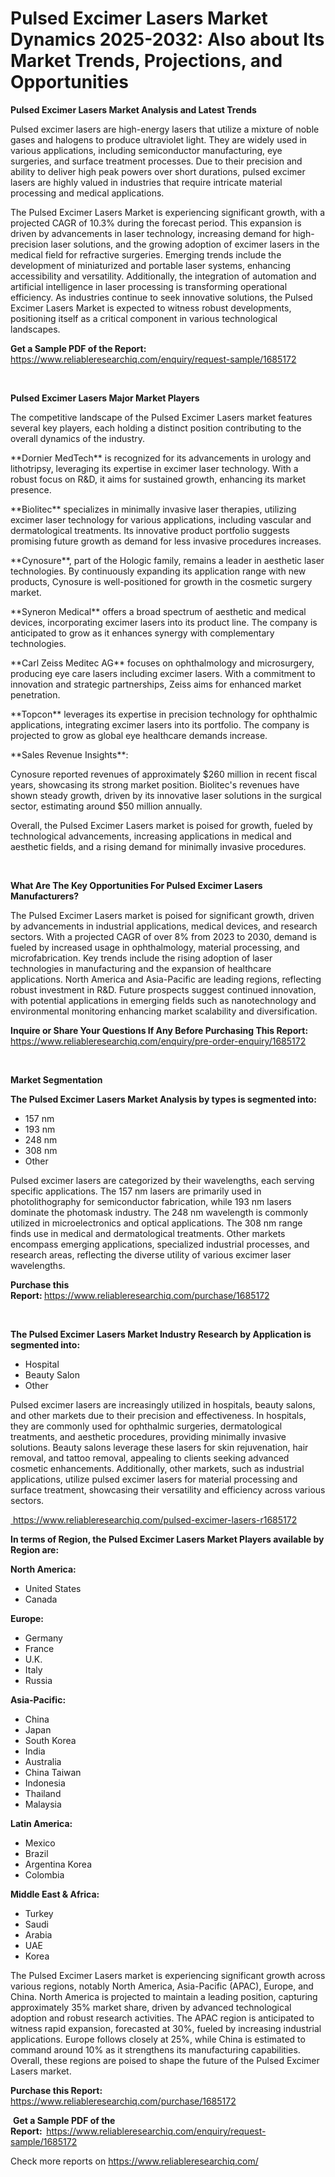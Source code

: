 <p><h1>Pulsed Excimer Lasers Market Dynamics 2025-2032: Also about Its Market Trends, Projections, and Opportunities</h1></p><p><strong>Pulsed Excimer Lasers Market Analysis and Latest Trends</strong></p>
<p><p>Pulsed excimer lasers are high-energy lasers that utilize a mixture of noble gases and halogens to produce ultraviolet light. They are widely used in various applications, including semiconductor manufacturing, eye surgeries, and surface treatment processes. Due to their precision and ability to deliver high peak powers over short durations, pulsed excimer lasers are highly valued in industries that require intricate material processing and medical applications.</p><p>The Pulsed Excimer Lasers Market is experiencing significant growth, with a projected CAGR of 10.3% during the forecast period. This expansion is driven by advancements in laser technology, increasing demand for high-precision laser solutions, and the growing adoption of excimer lasers in the medical field for refractive surgeries. Emerging trends include the development of miniaturized and portable laser systems, enhancing accessibility and versatility. Additionally, the integration of automation and artificial intelligence in laser processing is transforming operational efficiency. As industries continue to seek innovative solutions, the Pulsed Excimer Lasers Market is expected to witness robust developments, positioning itself as a critical component in various technological landscapes.</p></p>
<p><strong>Get a Sample PDF of the Report:&nbsp;</strong> <a href="https://www.reliableresearchiq.com/enquiry/request-sample/1685172?utm_campaign=3441&utm_medium=2&utm_source=Github&utm_content=ia&utm_term=26032025&utm_id=pulsed-excimer-lasers">https://www.reliableresearchiq.com/enquiry/request-sample/1685172</a></p>
<p>&nbsp;</p>
<p><strong>Pulsed Excimer Lasers Major Market Players</strong></p>
<p><p>The competitive landscape of the Pulsed Excimer Lasers market features several key players, each holding a distinct position contributing to the overall dynamics of the industry.</p><p>**Dornier MedTech** is recognized for its advancements in urology and lithotripsy, leveraging its expertise in excimer laser technology. With a robust focus on R&D, it aims for sustained growth, enhancing its market presence.</p><p>**Biolitec** specializes in minimally invasive laser therapies, utilizing excimer laser technology for various applications, including vascular and dermatological treatments. Its innovative product portfolio suggests promising future growth as demand for less invasive procedures increases.</p><p>**Cynosure**, part of the Hologic family, remains a leader in aesthetic laser technologies. By continuously expanding its application range with new products, Cynosure is well-positioned for growth in the cosmetic surgery market.</p><p>**Syneron Medical** offers a broad spectrum of aesthetic and medical devices, incorporating excimer lasers into its product line. The company is anticipated to grow as it enhances synergy with complementary technologies.</p><p>**Carl Zeiss Meditec AG** focuses on ophthalmology and microsurgery, producing eye care lasers including excimer lasers. With a commitment to innovation and strategic partnerships, Zeiss aims for enhanced market penetration.</p><p>**Topcon** leverages its expertise in precision technology for ophthalmic applications, integrating excimer lasers into its portfolio. The company is projected to grow as global eye healthcare demands increase.</p><p>**Sales Revenue Insights**: </p><p>Cynosure reported revenues of approximately $260 million in recent fiscal years, showcasing its strong market position. Biolitec's revenues have shown steady growth, driven by its innovative laser solutions in the surgical sector, estimating around $50 million annually.</p><p>Overall, the Pulsed Excimer Lasers market is poised for growth, fueled by technological advancements, increasing applications in medical and aesthetic fields, and a rising demand for minimally invasive procedures.</p></p>
<p>&nbsp;</p>
<p><strong>What Are The Key Opportunities For Pulsed Excimer Lasers Manufacturers?</strong></p>
<p><p>The Pulsed Excimer Lasers market is poised for significant growth, driven by advancements in industrial applications, medical devices, and research sectors. With a projected CAGR of over 8% from 2023 to 2030, demand is fueled by increased usage in ophthalmology, material processing, and microfabrication. Key trends include the rising adoption of laser technologies in manufacturing and the expansion of healthcare applications. North America and Asia-Pacific are leading regions, reflecting robust investment in R&D. Future prospects suggest continued innovation, with potential applications in emerging fields such as nanotechnology and environmental monitoring enhancing market scalability and diversification.</p></p>
<p><strong>Inquire or Share Your Questions If Any Before Purchasing This Report:</strong> <a href="https://www.reliableresearchiq.com/enquiry/pre-order-enquiry/1685172?utm_campaign=3441&utm_medium=2&utm_source=Github&utm_content=ia&utm_term=26032025&utm_id=pulsed-excimer-lasers">https://www.reliableresearchiq.com/enquiry/pre-order-enquiry/1685172</a></p>
<p>&nbsp;</p>
<p><strong>Market Segmentation</strong></p>
<p><strong>The Pulsed Excimer Lasers Market Analysis by types is segmented into:</strong></p>
<p><ul><li>157 nm</li><li>193 nm</li><li>248 nm</li><li>308 nm</li><li>Other</li></ul></p>
<p><p>Pulsed excimer lasers are categorized by their wavelengths, each serving specific applications. The 157 nm lasers are primarily used in photolithography for semiconductor fabrication, while 193 nm lasers dominate the photomask industry. The 248 nm wavelength is commonly utilized in microelectronics and optical applications. The 308 nm range finds use in medical and dermatological treatments. Other markets encompass emerging applications, specialized industrial processes, and research areas, reflecting the diverse utility of various excimer laser wavelengths.</p></p>
<p><strong>Purchase this Report:&nbsp;</strong><a href="https://www.reliableresearchiq.com/purchase/1685172?utm_campaign=3441&utm_medium=2&utm_source=Github&utm_content=ia&utm_term=26032025&utm_id=pulsed-excimer-lasers">https://www.reliableresearchiq.com/purchase/1685172</a></p>
<p>&nbsp;</p>
<p><strong>The Pulsed Excimer Lasers Market Industry Research by Application is segmented into:</strong></p>
<p><ul><li>Hospital</li><li>Beauty Salon</li><li>Other</li></ul></p>
<p><p>Pulsed excimer lasers are increasingly utilized in hospitals, beauty salons, and other markets due to their precision and effectiveness. In hospitals, they are commonly used for ophthalmic surgeries, dermatological treatments, and aesthetic procedures, providing minimally invasive solutions. Beauty salons leverage these lasers for skin rejuvenation, hair removal, and tattoo removal, appealing to clients seeking advanced cosmetic enhancements. Additionally, other markets, such as industrial applications, utilize pulsed excimer lasers for material processing and surface treatment, showcasing their versatility and efficiency across various sectors.</p></p>
<p><a href="https://www.reliableresearchiq.com/pulsed-excimer-lasers-r1685172?utm_campaign=3441&utm_medium=2&utm_source=Github&utm_content=ia&utm_term=26032025&utm_id=pulsed-excimer-lasers">&nbsp;https://www.reliableresearchiq.com/pulsed-excimer-lasers-r1685172</a></p>
<p><strong>In terms of Region, the Pulsed Excimer Lasers Market Players available by Region are:</strong></p>
<p>
    <p> <strong> North America: </strong>
        <ul>
            <li>United States</li>
            <li>Canada</li>
        </ul>
        </p> 
    <p> <strong> Europe: </strong>
        <ul>
            <li>Germany</li>
            <li>France</li>
            <li>U.K.</li>
            <li>Italy</li>
            <li>Russia</li>
        </ul>
        </p> 
    <p> <strong> Asia-Pacific: </strong>
        <ul>
            <li>China</li>
            <li>Japan</li>
            <li>South Korea</li>
            <li>India</li>
            <li>Australia</li>
            <li>China Taiwan</li>
            <li>Indonesia</li>
            <li>Thailand</li>
            <li>Malaysia</li>
        </ul>
        </p> 
    <p> <strong> Latin America: </strong>
        <ul>
            <li>Mexico</li>
            <li>Brazil</li>
            <li>Argentina Korea</li>
            <li>Colombia</li>
        </ul>
        </p> 
    <p> <strong> Middle East & Africa: </strong>
        <ul>
            <li>Turkey</li>
            <li>Saudi</li>
            <li>Arabia</li>
            <li>UAE</li>
            <li>Korea</li>
        </ul>
    </p>
    </p>
<p><p>The Pulsed Excimer Lasers market is experiencing significant growth across various regions, notably North America, Asia-Pacific (APAC), Europe, and China. North America is projected to maintain a leading position, capturing approximately 35% market share, driven by advanced technological adoption and robust research activities. The APAC region is anticipated to witness rapid expansion, forecasted at 30%, fueled by increasing industrial applications. Europe follows closely at 25%, while China is estimated to command around 10% as it strengthens its manufacturing capabilities. Overall, these regions are poised to shape the future of the Pulsed Excimer Lasers market.</p></p>
<p><strong>Purchase this Report: </strong><a href="https://www.reliableresearchiq.com/purchase/1685172?utm_campaign=3441&utm_medium=2&utm_source=Github&utm_content=ia&utm_term=26032025&utm_id=pulsed-excimer-lasers">https://www.reliableresearchiq.com/purchase/1685172</a></p>
<p>&nbsp;<strong>Get a Sample PDF of the Report:&nbsp;&nbsp;</strong><a href="https://www.reliableresearchiq.com/enquiry/request-sample/1685172?utm_campaign=3441&utm_medium=2&utm_source=Github&utm_content=ia&utm_term=26032025&utm_id=pulsed-excimer-lasers">https://www.reliableresearchiq.com/enquiry/request-sample/1685172</a></p>
<p><strong></strong></p>
<p>Check more reports on <a href="https://www.reliableresearchiq.com/?utm_campaign=3441&utm_medium=2&utm_source=Github&utm_content=ia&utm_term=26032025&utm_id=pulsed-excimer-lasers">https://www.reliableresearchiq.com/</a></p>